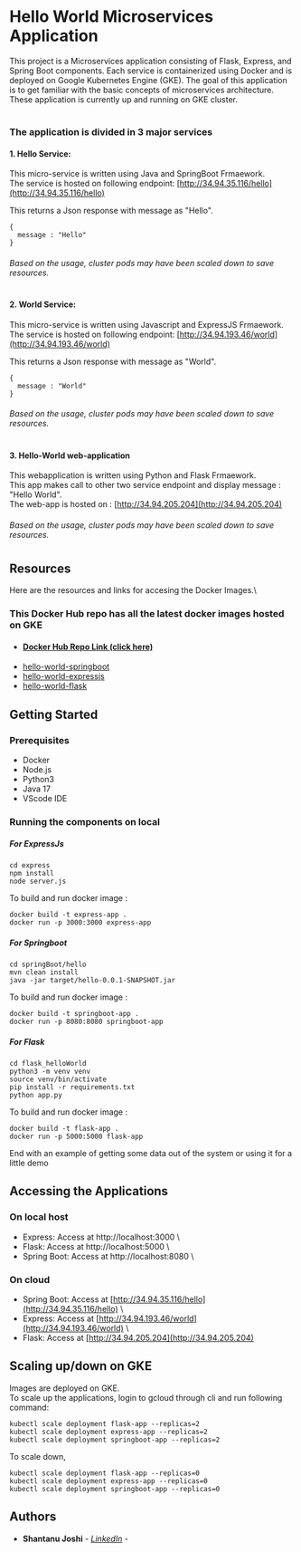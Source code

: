 # Hello World Microservices Application

This project is a Microservices application consisting of Flask, Express, and Spring Boot components. Each service is containerized using Docker and is deployed on Google Kubernetes Engine (GKE).
The goal of this application is to get familiar with the basic concepts of microservices architecture.\
These application is currently up and running on GKE cluster. 

#


### The application is divided in 3 major services

#### 1. Hello Service: 

This micro-service is written using Java and SpringBoot Frmaework.\
The service is hosted on following endpoint: [http://34.94.35.116/hello](http://34.94.35.116/hello)

This returns a Json response with message as "Hello".

    {
      message : "Hello"
    }
###### Based on the usage, cluster pods may have been scaled down to save resources.    

#

#### 2. World Service:

This micro-service is written using Javascript and ExpressJS Frmaework. \
The service is hosted on following endpoint: [http://34.94.193.46/world](http://34.94.193.46/world)

This returns a Json response with message as "World".

    {
      message : "World"
    }
###### Based on the usage, cluster pods may have been scaled down to save resources.

#

#### 3. Hello-World web-application
This webapplication is written using Python and Flask Frmaework.\
This app makes call to other two service endpoint and display message : "Hello World". \
The web-app is hosted on : [http://34.94.205.204‎](http://34.94.205.204‎)

###### Based on the usage, cluster pods may have been scaled down to save resources.



#
## Resources

Here are the resources and links for accesing the Docker Images.\ 
### This Docker Hub repo has all the latest docker images hosted on GKE
  - #### [Docker Hub Repo Link (click here)](https://hub.docker.com/u/shan25) 
  - [hello-world-springboot](https://hub.docker.com/r/shan25/hello-world-springboot)
  - [hello-world-expressjs](https://hub.docker.com/r/shan25/hello-world-expressjs)
  - [hello-world-flask](https://hub.docker.com/r/shan25/hello-world-flask)


## Getting Started


### Prerequisites 
- Docker
- Node.js
- Python3
- Java 17
- VScode IDE

### Running the components on local

##### For ExpressJs 

    cd express
    npm install
    node server.js

To build and run docker image :
    
    docker build -t express-app .
    docker run -p 3000:3000 express-app


##### For Springboot 

    cd springBoot/hello
    mvn clean install
    java -jar target/hello-0.0.1-SNAPSHOT.jar

To build and run docker image :
    
    docker build -t springboot-app .
    docker run -p 8080:8080 springboot-app

##### For Flask 

    cd flask_helloWorld
    python3 -m venv venv
    source venv/bin/activate
    pip install -r requirements.txt
    python app.py

To build and run docker image :
    
    docker build -t flask-app .
    docker run -p 5000:5000 flask-app


End with an example of getting some data out of the system or using it
for a little demo

## Accessing the Applications 
### On local host
- Express: Access at http://localhost:3000 \
- Flask: Access at http://localhost:5000 \
- Spring Boot: Access at http://localhost:8080 \

### On cloud 
- Spring Boot: Access at [http://34.94.35.116/hello](http://34.94.35.116/hello) \
- Express: Access at [http://34.94.193.46/world](http://34.94.193.46/world) \
- Flask: Access at [http://34.94.205.204‎](http://34.94.205.204‎)

## Scaling up/down on GKE

Images are deployed on GKE.\
To scale up the applications, login to gcloud through cli and run following command:

    kubectl scale deployment flask-app --replicas=2
    kubectl scale deployment express-app --replicas=2
    kubectl scale deployment springboot-app --replicas=2

To scale down, 

    kubectl scale deployment flask-app --replicas=0
    kubectl scale deployment express-app --replicas=0
    kubectl scale deployment springboot-app --replicas=0


## Authors

  - **Shantanu Joshi** - *[LinkedIn](https://www.linkedin.com/in/shantanujoshi25/)* -

